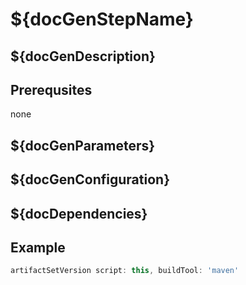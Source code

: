 # ${docGenStepName}

## ${docGenDescription}

## Prerequsites

none

## ${docGenParameters}

## ${docGenConfiguration}

## ${docDependencies}

## Example

```groovy
artifactSetVersion script: this, buildTool: 'maven'
```
